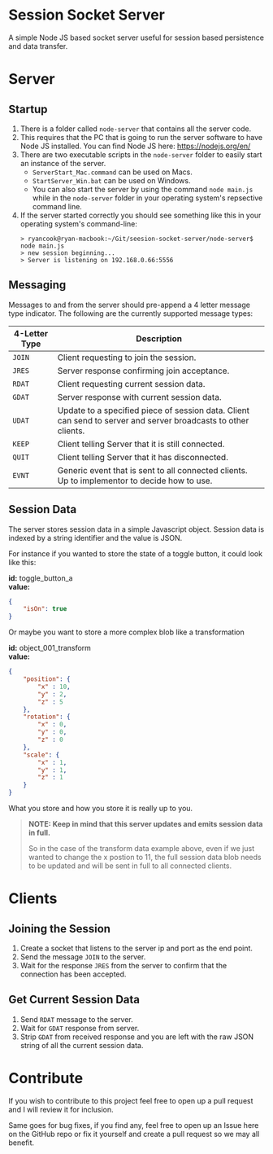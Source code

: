 # Session Socket Server

A simple Node JS based socket server useful for session based persistence and data transfer.

# Server
## Startup

1. There is a folder called `node-server` that contains all the server code.
2. This requires that the PC that is going to run the server software to have Node JS installed. You can find Node JS here: https://nodejs.org/en/
3. There are two executable scripts in the `node-server` folder to easily start an instance of the server.  
    - `ServerStart_Mac.command` can be used on Macs.
    - `StartServer_Win.bat` can be used on Windows.
    - You can also start the server by using the command `node main.js` while in the `node-server` folder in your operating system's repsective command line.
4. If the server started correctly you should see something like this in your operating system's command-line: 
    ```
    > ryancook@ryan-macbook:~/Git/seesion-socket-server/node-server$ node main.js
    > new session beginning...
    > Server is listening on 192.168.0.66:5556
    ```

## Messaging

Messages to and from the server should pre-append a 4 letter message type indicator.
The following are the currently supported message types:

| 4-Letter Type | Description |
| --- | --- |
| `JOIN` | Client requesting to join the session. |
| `JRES` | Server response confirming join acceptance. |
| `RDAT` | Client requesting current session data. |
| `GDAT` | Server response with current session data. |
| `UDAT` | Update to a specified piece of session data. Client can send to server and server broadcasts to other clients. |
| `KEEP` | Client telling Server that it is still connected. |
| `QUIT` | Client telling Server that it has disconnected. |
| `EVNT` | Generic event that is sent to all connected clients. Up to implementor to decide how to use. |

## Session Data

The server stores session data in a simple Javascript object. Session data is indexed by a string identifier and the value is JSON. 

For instance if you wanted to store the state of a toggle button, it could look like this:

**id:** toggle_button_a  
**value:**  
```json
{
    "isOn": true
}  
```

Or maybe you want to store a more complex blob like a transformation

**id:** object_001_transform  
**value:**  
```json
{
    "position": {
        "x" : 10,
        "y" : 2,
        "z" : 5
    },
    "rotation": { 
        "x" : 0,
        "y" : 0,
        "z" : 0
    },
    "scale": { 
        "x" : 1,
        "y" : 1,
        "z" : 1
    }
}  
```

What you store and how you store it is really up to you.

> **NOTE: Keep in mind that this server updates and emits session data in full.** 
> 
> So in the case of the transform data example above, even if we just wanted to change the x postion to 11, the full session data blob needs to be updated and will be sent in full to all connected clients.



# Clients

## Joining the Session

1. Create a socket that listens to the server ip and port as the end point.
2. Send the message `JOIN` to the server.
3. Wait for the response `JRES` from the server to confirm that the connection has been accepted.

## Get Current Session Data

1. Send `RDAT` message to the server.
2. Wait for `GDAT` response from server.
3. Strip `GDAT` from received response and you are left with the raw JSON string of all the current session data.

# Contribute
If you wish to contribute to this project feel free to open up a pull request and I will review it for inclusion.

Same goes for bug fixes, if you find any, feel free to open up an Issue here on the GitHub repo or fix it yourself and create a pull request so we may all benefit.
